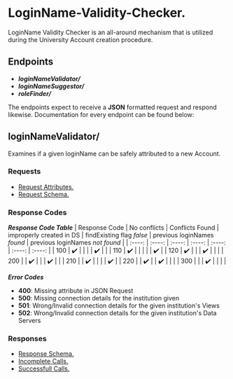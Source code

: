 # LoginName-Validity-Checker.
LoginName Validity Checker is an all-around mechanism that is utilized during the University Account creation procedure.

## Endpoints
* ***loginNameValidator/***    
* ***loginNameSuggestor/***    
* ***roleFinder/*** 

The endpoints expect to receive a **JSON** formatted request and respond likewise. Documentation for every endpoint can be found below:

## loginNameValidator/
Examines if a given loginName can be safely attributed to a new Account. 

### Requests
- [Request Attributes.](https://github.com/KostasMparmparousis/LoginName-Validity-Checker/wiki/Validator-Request-Attributes)
- [Request Schema.](https://github.com/KostasMparmparousis/LoginName-Validity-Checker/wiki/Validator-Request-schema)

### Response Codes

***Response Code Table***
| Response Code | No conflicts | Conflicts Found | improperly created in DS | findExisting flag *false* | previous loginNames *found* | previous loginNames *not found* |
| :----: | :----: | :----: | :----: | :----: | :----: | :----: |
| 100 | :heavy_check_mark: |  |  |  | :heavy_check_mark: |  |
| 110 | :heavy_check_mark: |  |  |  |  | :heavy_check_mark: |
| 120 | :heavy_check_mark: |  |  | :heavy_check_mark: |  |  |
| 200 |  | :heavy_check_mark: |  |  | :heavy_check_mark: |  |
| 210 |  | :heavy_check_mark: |  |  |  | :heavy_check_mark: |
| 220 |  | :heavy_check_mark: |  | :heavy_check_mark: |  |  |
| 300 |  |  | :heavy_check_mark: | | | |

***Error Codes***
* **400**: Missing attribute in JSON Request
* **500**: Missing connection details for the institution given
* **501**: Wrong/Invalid connection details for the given institution's Views
* **502**: Wrong/Invalid connection details for the given institution's Data Servers

### Responses
- [Response Schema.](https://github.com/KostasMparmparousis/LoginName-Validity-Checker/wiki/Validator-response-schema)
- [Incomplete Calls.](https://github.com/KostasMparmparousis/LoginName-Validity-Checker/wiki/Validator-unsuccessful-calls)
- [Successfull Calls.](https://github.com/KostasMparmparousis/LoginName-Validity-Checker/wiki/Validator-successfull-calls)
